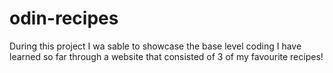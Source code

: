 # odin-recipes
During this project I wa sable to showcase the base level coding I have learned so far through a website that consisted of 3 of my favourite recipes!
